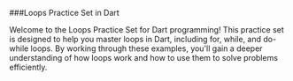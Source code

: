 ###Loops Practice Set in Dart


Welcome to the Loops Practice Set for Dart programming! This practice set is designed to help you master loops in Dart, including for, while, and do-while loops. By working through these examples, you'll gain a deeper understanding of how loops work and how to use them to solve problems efficiently.
